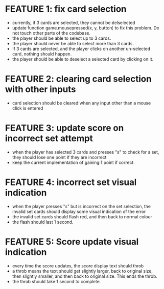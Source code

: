 # FEATURE 1: fix card selection
- currently, if 3 cards are selected, they cannot be delselected
- update function game.mousepressed(x, y, button) to fix this problem.  Do not touch other parts of the codebase.
- the player should be able to select up to 3 cards.  
- the player should never be able to select more than 3 cards.
- If 3 cards are selected, and the player clicks on another un-selected card, nothing should happen.
- the player should be able to deselect a selected card by clicking on it.

# FEATURE 2: clearing card selection with other inputs
- card selection should be cleared when any input other than a mouse click is entered

# FEATURE 3: update score on incorrect set attempt
- when the player has selected 3 cards and presses "s" to check for a set, they should lose one point if they are incorrect
- keep the current implementation of gaining 1 point if correct.

# FEATURE 4: incorrect set visual indication
- when the player presses "s" but is incorrect on the set selection, the invalid set cards should display some visual indication of the error
- the invalid set cards should flash red, and then back to normal colour
- the flash should last 1 second.

# FEATURE 5: Score update visual indication
- every time the score updates, the score display text should throb
- a throb means the text should get slightly larger, back to original size, then slightly smaller, and then back to original size.  This ends the throb.
- the throb should take 1 second to complete.
